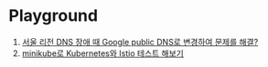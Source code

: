 # Playground

1. [서울 리전 DNS 장애 때 Google public DNS로 변경하여 문제를 해결?](https://github.com/jaemyunlee/playground/tree/master/aws_dns_problem)
2. [minikube로 Kubernetes와 Istio 테스트 해보기](https://github.com/jaemyunlee/playground/tree/kubernetes/)